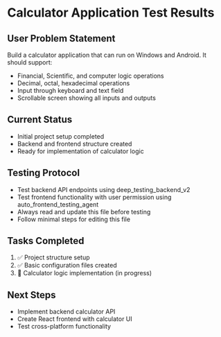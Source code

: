 # Calculator Application Test Results

## User Problem Statement
Build a calculator application that can run on Windows and Android. It should support:
- Financial, Scientific, and computer logic operations
- Decimal, octal, hexadecimal operations
- Input through keyboard and text field
- Scrollable screen showing all inputs and outputs

## Current Status
- Initial project setup completed
- Backend and frontend structure created
- Ready for implementation of calculator logic

## Testing Protocol
- Test backend API endpoints using deep_testing_backend_v2
- Test frontend functionality with user permission using auto_frontend_testing_agent
- Always read and update this file before testing
- Follow minimal steps for editing this file

## Tasks Completed
1. ✅ Project structure setup
2. ✅ Basic configuration files created
3. 🔄 Calculator logic implementation (in progress)

## Next Steps
- Implement backend calculator API
- Create React frontend with calculator UI
- Test cross-platform functionality